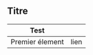 ## <link rel='stylesheet' href='style.css'>

## Titre 

| Test | &nbsp; |
| --- | --- |
| Premier élement | lien |

